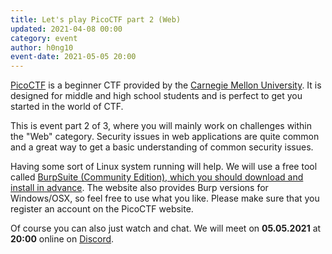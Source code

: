 ```yaml
---
title: Let's play PicoCTF part 2 (Web) 
updated: 2021-04-08 00:00
category: event
author: h0ng10
event-date: 2021-05-05 20:00
---
```


[PicoCTF](https://picoctf.org/) is a beginner CTF provided by the [Carnegie Mellon University](https://www.cmu.edu/). It is designed for middle and high school students and is perfect to get you started in the world of CTF. 

This is event part 2 of 3, where you will mainly work on challenges within the "Web" category. Security issues in web applications are quite common and a great way to get a basic understanding of common security issues.

Having some sort of Linux system running will help. We will use a free tool called [BurpSuite (Community Edition), which you should download and install in advance](https://portswigger.net/burp/communitydownload). The website also provides Burp versions for Windows/OSX, so feel free to use what you like. Please make sure that you register an account on the PicoCTF website.  

Of course you can also just watch and chat. We will meet on **05.05.2021** at **20:00** online on [Discord](https://discord.gg/p5RJTeVA5F).


